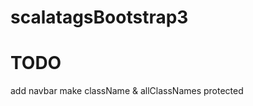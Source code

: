 # scalatagsBootstrap3

TODO
=====================
add navbar
make className & allClassNames protected
